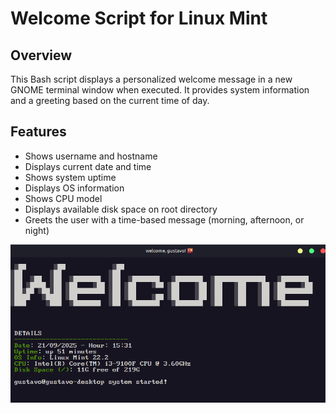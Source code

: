 # Welcome Script for Linux Mint

## Overview
This Bash script displays a personalized welcome message in a new GNOME terminal window when executed. It provides system information and a greeting based on the current time of day.

## Features
- Shows username and hostname
- Displays current date and time
- Shows system uptime
- Displays OS information
- Shows CPU model
- Displays available disk space on root directory
- Greets the user with a time-based message (morning, afternoon, or night)


![Welcome image](public/image.png)